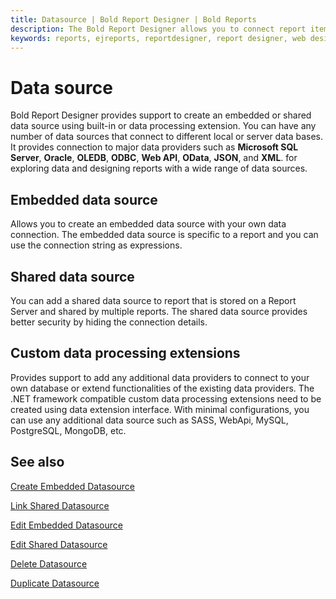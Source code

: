 ```yaml
---
title: Datasource | Bold Report Designer | Bold Reports
description: The Bold Report Designer allows you to connect report items to different types of data sources without single line of code.
keywords: reports, ejreports, reportdesigner, report designer, web designer, bold-reports reportdesigner, Overview, web designer
---
```


# Data source

Bold Report Designer provides support to create an embedded or shared data source using built-in or data processing extension. You can have any number of data sources that connect to different local or server data bases. It provides connection to major data providers such as **Microsoft SQL Server**, **Oracle**, **OLEDB**, **ODBC**, **Web API**, **OData**, **JSON**, and **XML**. for exploring data and designing reports with a wide range of data sources.

## Embedded data source

Allows you to create an embedded data source with your own data connection. The embedded data source is specific to a report and you can use the connection string as expressions.

## Shared data source

You can add a shared data source to report that is stored on a Report Server and shared by multiple reports. The shared data source provides better security by hiding the connection details.

## Custom data processing extensions

Provides support to add any additional data providers to connect to your own database or extend functionalities of the existing data providers. The .NET framework compatible custom data processing extensions need to be created using data extension interface. With minimal configurations, you can use any additional data source such as SASS, WebApi, MySQL, PostgreSQL, MongoDB, etc.

## See also

[Create Embedded Datasource](/designer-guide/report-designer/manage-data/datasource/create-an-embedded-data-source/)

[Link Shared Datasource](/designer-guide/report-designer/manage-data/datasource/link-a-shared-data-source/)

[Edit Embedded Datasource](/designer-guide/report-designer/manage-data/datasource/modify-an-embedded-data-source/)

[Edit Shared Datasource](/designer-guide/report-designer/manage-data/datasource/modify-shared-data-source/)

[Delete Datasource](/designer-guide/report-designer/manage-data/datasource/delete-a-data-source/)

[Duplicate Datasource](/designer-guide/report-designer/manage-data/datasource/duplicate-a-data-source/)